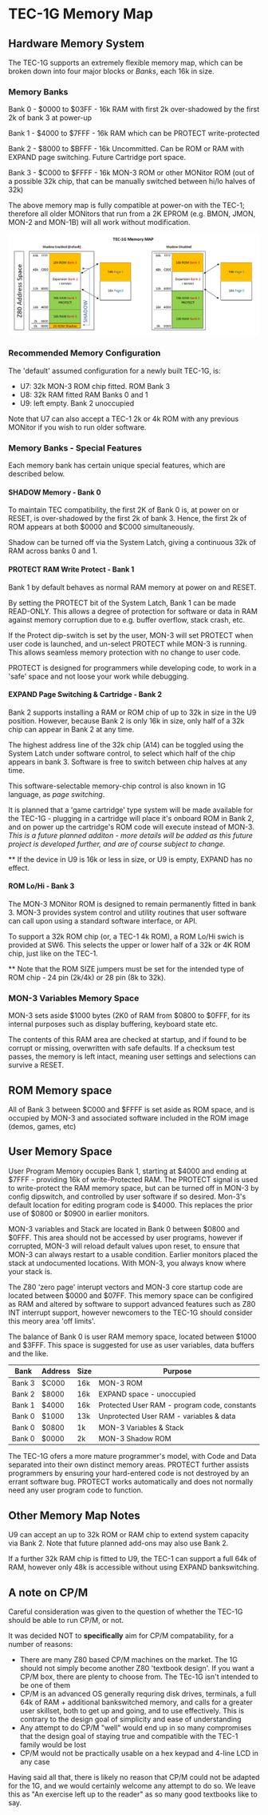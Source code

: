 # TEC-1G Memory Map

## Hardware Memory System

The TEC-1G supports an extremely flexible memory map, which can be broken down into four major blocks or *Banks*, each 16k in size.

### Memory Banks

Bank 0 - $0000 to $03FF - 16k RAM with first 2k over-shadowed by the first 2k of bank 3 at power-up

Bank 1 - $4000 to $7FFF - 16k RAM which can be PROTECT write-protected

Bank 2 - $8000 to $BFFF - 16k Uncommitted. Can be ROM or RAM with EXPAND page switching. Future Cartridge port space.

Bank 3 - $C000 to $FFFF - 16k MON-3 ROM or other MONitor ROM (out of a possible 32k chip, that can be manually switched between hi/lo halves of 32k)

The above memory map is fully compatible at power-on with the TEC-1; therefore all older MONitors that run from a 2K EPROM (e.g. BMON, JMON, MON-2 and MON-1B) will all work without modification.

![TEC-1G Memory Map Diagram](Memory%20Map.png)

### Recommended Memory Configuration

The 'default' assumed configuration for a newly built TEC-1G, is:

- U7: 32k MON-3 ROM chip fitted. ROM Bank 3
- U8: 32k RAM fitted RAM Banks 0 and 1
- U9: left empty. Bank 2 unoccupied

Note that U7 can also accept a TEC-1 2k or 4k ROM with any previous MONitor if you wish to run older software.

### Memory Banks - Special Features

Each memory bank has certain unique special features, which are described below.

#### SHADOW Memory - Bank 0

To maintain TEC compatibility, the first 2K of Bank 0 is, at power on or RESET, is over-shadowed by the first 2k of bank 3. Hence, the first 2k of ROM appears at both $0000 and $C000 simultaneously.

Shadow can be turned off via the System Latch, giving a continuous 32k of RAM across banks 0 and 1.

#### PROTECT RAM Write Protect - Bank 1
Bank 1 by default behaves as normal RAM memory at power on and RESET.

By setting the PROTECT bit of the System Latch, Bank 1 can be made READ-ONLY. This allows a degree of protection for software or data in RAM against memory corruption due to e.g. buffer overflow, stack crash, etc.

If the Protect dip-switch is set by the user, MON-3 will set PROTECT when user code is launched, and un-select PROTECT while MON-3 is running. This allows seamless memory protection with no change to user code.

PROTECT is designed for programmers while developing code, to work in a 'safe' space and not loose your work while debugging.

#### EXPAND Page Switching & Cartridge - Bank 2
Bank 2 supports installing a RAM or ROM chip of up to 32k in size in the U9 position. However, because Bank 2 is only 16k in size, only half of a 32k chip can appear in Bank 2 at any time.

The highest address line of the 32k chip (A14) can be toggled using the System Latch under software control, to select which half of the chip appears in bank 3. Software is free to switch between chip halves at any time.

This software-selectable memory-chip control is also known in 1G language, as *page switching*.

It is planned that a 'game cartridge' type system will be made available for the TEC-1G - plugging in a cartridge will place it's onboard ROM in Bank 2, and on power up the cartridge's ROM code will execute instead of MON-3. *This is a future planned additon - more details will be added as this future project is developed further, and are of course subject to change.*

** If the device in U9 is 16k or less in size, or U9 is empty, EXPAND has no effect.

#### ROM Lo/Hi - Bank 3
The MON-3 MONitor ROM is designed to remain permanently fitted in bank 3. MON-3 provides system control and utility routines that user software can call upon using a standard software interface, or API.

To support a 32k ROM chip (or, a TEC-1 4k ROM), a ROM Lo/Hi swich is provided at SW6. This selects the upper or lower half of a 32k or 4K ROM chip, just like on the TEC-1.

** Note that the ROM SIZE jumpers must be set for the intended type of ROM chip - 24 pin (2k/4k) or 28 pin (8k to 32k).

### MON-3 Variables Memory Space

MON-3 sets aside $1000 bytes (2K0 of RAM from $0800 to $0FFF, for its internal purposes such as display buffering, keyboard state etc.

The contents of this RAM area are checked at startup, and if found to be corrupt or missing, overwritten with safe defaults. If a checksum test passes, the memory is left intact, meaning user settings and selections can survive a RESET.

## ROM Memory space

All of Bank 3 between $C000 and $FFFF is set aside as ROM space, and is occupied by MON-3 and associated software included in the ROM image (demos, games, etc)

## User Memory Space

User Program Memory occupies Bank 1, starting at $4000 and ending at $7FFF - providing 16k of write-Protected RAM. The PROTECT signal is used to write-protect the RAM memory space, but can be turned off in MON-3 by config dipswitch, and controlled by user software if so desired. Mon-3's default location for editing program code is $4000. This replaces the prior use of $0800 or $0900 in earlier monitors.

MON-3 variables and Stack are located in Bank 0 between $0800 and $0FFF. This area should not be accessed by user programs, however if corrupted, MON-3 will reload default values upon reset, to ensure that MON-3 can always restart to a usable condition. Earlier monitors placed the stack at undocumented locations. With MON-3, you always know where your stack is.

The Z80 'zero page' interupt vectors and MON-3 core startup code are located between $0000 and $07FF. This memory space can be configired as RAM and altered by software to support advanced features such as Z80 INT interrupt support, however newcomers to the TEC-1G should consider this meory area 'off limits'.

The balance of Bank 0 is user RAM memory space, located between $1000 and $3FFF. This space is suggested for use as user variables, data buffers and the like.

| Bank | Address | Size | Purpose |
|------|---------|------|---------|
| Bank 3 | $C000 | 16k |MON-3 ROM |
| Bank 2 | $8000 | 16k | EXPAND space - unoccupied |
| Bank 1 | $4000 | 16k | Protected User RAM - program code, constants |
| Bank 0 | $1000 | 13k | Unprotected User RAM - variables & data |
| Bank 0 | $0800 | 1k | MON-3 Variables & Stack |
| Bank 0 | $0000 | 2k | MON-3 Shadow ROM |

The TEC-1G ofers a more mature programmer's model, with Code and Data separated into their own distinct memory areas. PROTECT further assists programmers by ensuring your hard-entered code is not destroyed by an errant software bug. PROTECT works automatically and does not normally need any user program code to function.

## Other Memory Map Notes

U9 can accept an up to 32k ROM or RAM chip to extend system capacity via Bank 2. Note that future planned add-ons may also use Bank 2.

If a further 32k RAM chip is fitted to U9, the TEC-1 can support a full 64k of RAM, however only 48k is accessible without using EXPAND bankswitching.

## A note on CP/M

Careful consideration was given to the question of whether the TEC-1G should be able to run CP/M, or not.

It was decided NOT to <b>specifically</b> aim for CP/M compatability, for a number of reasons:

- There are many Z80 based CP/M machines on the market. The 1G should not simply become another Z80 'textbook design'. If you want a CP/M box, there are plenty to choose from. The TEc-1G isn't intended to be one of them
- CP/M is an advanced OS generally requring disk drives, terminals, a full 64k of RAM + additional bankswitched memory, and calls for a greater user skillset, both to get up and going, and to use effectively. This is contrary to the design goal of simplicity and ease of understanding
- Any attempt to do CP/M "well" would end up in so many compromises that the design goal of staying true and compatible with the TEC-1 family would be lost
- CP/M would not be practically usable on a hex keypad and 4-line LCD in any case

Having said all that, there is likely no reason that CP/M could not be adapted for the 1G, and we would certainly welcome any attempt to do so. We leave this as "An exercise left up to the reader" as so many good textbooks like to say.

